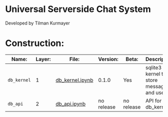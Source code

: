 # Universal Serverside Chat System
Developed by Tilman Kurmayer

# Construction:
| Name: | Layer: | File: | Version: | Beta: | Description: |
|-------|--------|-------|----------|-------|--------------|
|  `db_kernel` | 1 | [db_kernel.ipynb](db_kernel.ipynb) | 0.1.0 | Yes | sqlite3 kernel to store messages and users |
| `db_api` | 2 | [db_api.ipynb](db_api.ipynb) | no release | no release | API for db_kernel|
